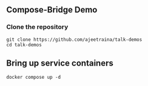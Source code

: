 ## Compose-Bridge Demo

### Clone the repository


```
git clone https://github.com/ajeetraina/talk-demos
cd talk-demos
```

## Bring up service containers

```
docker compose up -d
```






